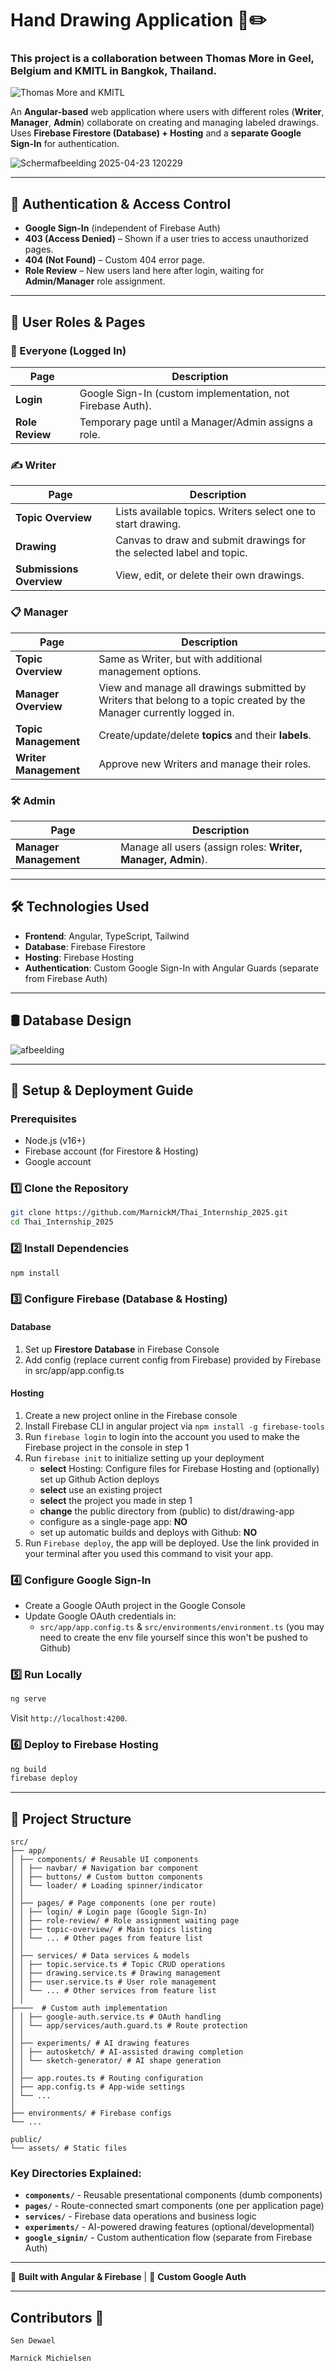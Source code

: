 # **Hand Drawing Application** 🎨✏️  

### This project is a collaboration between Thomas More in Geel, Belgium and KMITL in Bangkok, Thailand.
![Thomas More and KMITL](tm_kmitl.jpg)

An **Angular-based** web application where users with different roles (**Writer**, **Manager**, **Admin**) collaborate on creating and managing labeled drawings. Uses **Firebase Firestore (Database) + Hosting** and a **separate Google Sign-In** for authentication.  

![Schermafbeelding 2025-04-23 120229](https://github.com/user-attachments/assets/de6e3350-b8a8-45ce-a2a6-aedae20969d3)


---

## **🔑 Authentication & Access Control**  
- **Google Sign-In** (independent of Firebase Auth)  
- **403 (Access Denied)** – Shown if a user tries to access unauthorized pages.  
- **404 (Not Found)** – Custom 404 error page.  
- **Role Review** – New users land here after login, waiting for **Admin/Manager** role assignment.  

---

## **👥 User Roles & Pages**  

### **👤 Everyone (Logged In)**  
| Page | Description |
|------|-------------|
| **Login** | Google Sign-In (custom implementation, not Firebase Auth). |
| **Role Review** | Temporary page until a Manager/Admin assigns a role. |

### **✍️ Writer**  
| Page | Description |
|------|-------------|
| **Topic Overview** | Lists available topics. Writers select one to start drawing. |
| **Drawing** | Canvas to draw and submit drawings for the selected label and topic. |
| **Submissions Overview** | View, edit, or delete their own drawings. |

### **📋 Manager**  
| Page | Description |
|------|-------------|
| **Topic Overview** | Same as Writer, but with additional management options. |
| **Manager Overview** | View and manage all drawings submitted by Writers that belong to a topic created by the Manager currently logged in. |
| **Topic Management** | Create/update/delete **topics** and their **labels**. |
| **Writer Management** | Approve new Writers and manage their roles. |

### **🛠️ Admin**  
| Page | Description |
|------|-------------|
| **Manager Management** | Manage all users (assign roles: **Writer, Manager, Admin**). |

---

## **🛠️ Technologies Used**  
- **Frontend**: Angular, TypeScript, Tailwind  
- **Database**: Firebase Firestore  
- **Hosting**: Firebase Hosting  
- **Authentication**: Custom Google Sign-In with Angular Guards (separate from Firebase Auth)  

---

## **🛢 Database Design**  
![afbeelding](https://github.com/user-attachments/assets/147dadd0-fe6a-4d1c-a896-f0658fe386ac)



---

## **🚀 Setup & Deployment Guide**  

### **Prerequisites**  
- Node.js (v16+)  
- Firebase account (for Firestore & Hosting)
- Google account

### **1️⃣ Clone the Repository**  
```bash
git clone https://github.com/MarnickM/Thai_Internship_2025.git
cd Thai_Internship_2025
```

### **2️⃣ Install Dependencies**  
```bash
npm install
```

### **3️⃣ Configure Firebase (Database & Hosting)**  
#### **Database**
1. Set up **Firestore Database** in Firebase Console
2. Add config (replace current config from Firebase) provided by Firebase in src/app/app.config.ts

#### **Hosting**
1. Create a new project online in the Firebase console
2. Install Firebase CLI in angular project via `npm install -g firebase-tools`
3. Run `firebase login` to login into the account you used to make the Firebase project in the console in step 1
4. Run `firebase init` to initialize setting up your deployment
   - **select** Hosting: Configure files for Firebase Hosting and (optionally) set up Github Action deploys
   - **select** use an existing project
   - **select** the project you made in step 1
   - **change** the public directory from (public) to dist/drawing-app
   - configure as a single-page app: **NO**
   - set up automatic builds and deploys with Github: **NO**
6. Run `Firebase deploy`, the app will be deployed. Use the link provided in your terminal after you used this command to visit your app.

### **4️⃣ Configure Google Sign-In**  
- Create a Google OAuth project in the Google Console
- Update Google OAuth credentials in:
  - `src/app/app.config.ts` & `src/environments/environment.ts` (you may need to create the env file yourself since this won't be pushed to Github)

### **5️⃣ Run Locally**  
```bash
ng serve
```
Visit `http://localhost:4200`.  

### **6️⃣ Deploy to Firebase Hosting**  
```bash
ng build
firebase deploy
```

---

## **📂 Project Structure**  
```
src/
├── app/
│ ├── components/ # Reusable UI components
│ │ ├── navbar/ # Navigation bar component
│ │ ├── buttons/ # Custom button components
│ │ └── loader/ # Loading spinner/indicator
│ │
│ ├── pages/ # Page components (one per route)
│ │ ├── login/ # Login page (Google Sign-In)
│ │ ├── role-review/ # Role assignment waiting page
│ │ ├── topic-overview/ # Main topics listing
│ │ └── ... # Other pages from feature list
│ │
│ ├── services/ # Data services & models
│ │ ├── topic.service.ts # Topic CRUD operations
│ │ ├── drawing.service.ts # Drawing management
│ │ ├── user.service.ts # User role management
│ │ └── ... # Other services from feature list
│ │
├────  # Custom auth implementation
│ │ ├── google-auth.service.ts # OAuth handling
│ │ └── app/services/auth.guard.ts # Route protection
│ │
│ ├── experiments/ # AI drawing features
│ │ ├── autosketch/ # AI-assisted drawing completion
│ │ └── sketch-generator/ # AI shape generation
│ │
│ ├── app.routes.ts # Routing configuration
│ ├── app.config.ts # App-wide settings
│ └── ...
│
├── environments/ # Firebase configs
└── ...

public/
└── assets/ # Static files

```
### Key Directories Explained:
- **`components/`** - Reusable presentational components (dumb components)
- **`pages/`** - Route-connected smart components (one per application page)
- **`services/`** - Firebase data operations and business logic
- **`experiments/`** - AI-powered drawing features (optional/developmental)
- **`google_signin/`** - Custom authentication flow (separate from Firebase Auth)


---
🎨 **Built with Angular & Firebase** | 🔌 **Custom Google Auth**

---

## Contributors 👥

    Sen Dewael

    Marnick Michielsen
